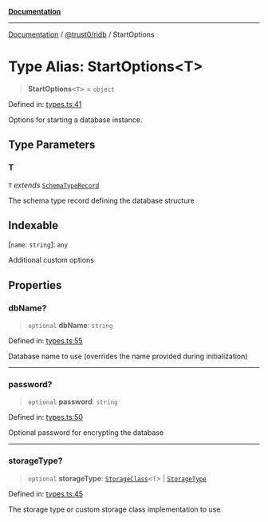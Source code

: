 [**Documentation**](../../../README.md)

***

[Documentation](../../../README.md) / [@trust0/ridb](../README.md) / StartOptions

# Type Alias: StartOptions\<T\>

> **StartOptions**\<`T`\> = `object`

Defined in: [types.ts:41](https://github.com/trust0-project/RIDB/blob/766b641e98fdfe930e51e9b247247a842eab26d8/packages/ridb/src/types.ts#L41)

Options for starting a database instance.

## Type Parameters

### T

`T` *extends* [`SchemaTypeRecord`](https://github.com/trust0-project/RIDB/blob/main/docs/%40trust0/ridb-core/type-aliases/SchemaTypeRecord.md)

The schema type record defining the database structure

## Indexable

\[`name`: `string`\]: `any`

Additional custom options

## Properties

### dbName?

> `optional` **dbName**: `string`

Defined in: [types.ts:55](https://github.com/trust0-project/RIDB/blob/766b641e98fdfe930e51e9b247247a842eab26d8/packages/ridb/src/types.ts#L55)

Database name to use (overrides the name provided during initialization)

***

### password?

> `optional` **password**: `string`

Defined in: [types.ts:50](https://github.com/trust0-project/RIDB/blob/766b641e98fdfe930e51e9b247247a842eab26d8/packages/ridb/src/types.ts#L50)

Optional password for encrypting the database

***

### storageType?

> `optional` **storageType**: [`StorageClass`](StorageClass.md)\<`T`\> \| [`StorageType`](../enumerations/StorageType.md)

Defined in: [types.ts:45](https://github.com/trust0-project/RIDB/blob/766b641e98fdfe930e51e9b247247a842eab26d8/packages/ridb/src/types.ts#L45)

The storage type or custom storage class implementation to use
